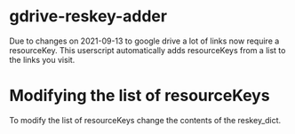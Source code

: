# gdrive-reskey-adder
Due to changes on 2021-09-13 to google drive a lot of links now require a resourceKey. This userscript automatically adds resourceKeys from a list to the links you visit.

# Modifying the list of resourceKeys
To modify the list of resourceKeys change the contents of the reskey_dict.
